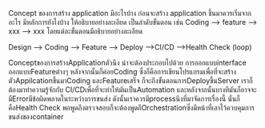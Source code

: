 Concept ของการสร้าง application มีอะไรบ้าง ก่อนจะสร้าง application ขึ้นมาควรเริ่มจากอะไร มีหลักการยังไงบ้าง ให้อธิบายอย่างละเอียด เป็นลำดับขั้นตอน เช่น Coding --> feature --> xxx --> xxx โดยแต่ละขั้นตอนมีอธิบายอย่างละเอียด


Design --> Coding --> Feature --> Deploy -->CI/CD -->Health Check (loop)

Conceptของการสร้างApplicationตัวนึง น่าจะต้องประกอบไปด้วย การออกแบบinterface ออกแบบFeatureต่างๆ  หลังจากนั้นก็ค่อยCoding ซึ่งก็คือการเขียนโปรแกรมเพื่อที่จะสร้างตัวAppilcationขึ้นมาCoding และFeatureเสร็จ ก็จะถึงขั้นตอนการDeployขึ้นServer เราก็ต้องมาทำความรู้จักกับ
CI/CDเพื่อที่จะทำให้มันเป็นAutomation และหลังจากนั้นบางทีมันก็อาจจะมีErrorมีข้อผิดพลาดในระหว่างการขนส่ง ดังนั้นเราควรมีprocessนึงที่มาจัดการเรื่องนี้ นั่นก็คือHealth Check พอพูดถึงตรวจสอบก็จะต้องพูดถึOrchestrationซึ่งมีหน้าที่เอาไว้ควบคุมการขนส่งของcontainer 